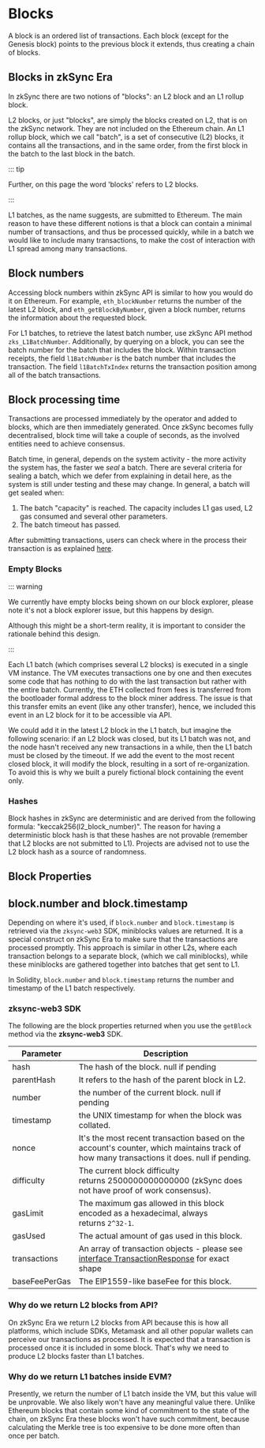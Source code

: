 # Blocks

A block is an ordered list of transactions. Each block (except for the Genesis block) points to the previous block it extends, thus creating a chain of blocks.

## Blocks in zkSync Era

In zkSync there are two notions of "blocks": an L2 block and an L1 rollup block.

L2 blocks, or just "blocks", are simply the blocks created on L2, that is on the zkSync network. They are not included on the Ethereum chain. An L1 rollup block, which we call "batch", is a set of
consecutive (L2) blocks, it contains all the transactions, and in the same order, from the first block in the batch to the last block in the
batch.

::: tip

Further, on this page the word 'blocks' refers to L2 blocks.

:::

L1 batches, as the name suggests, are submitted to Ethereum. The main reason to have these different notions is that a block can
contain a minimal number of transactions, and thus be processed quickly, while in a batch we would like to include many transactions, to make the cost of interaction with L1 spread among many transactions.

## Block numbers

Accessing block numbers within zkSync API is similar to how you would do it on Ethereum. For example, `eth_blockNumber` returns the number
of the latest L2 block, and `eth_getBlockByNumber`, given a block number, returns the information about the requested block.

For L1 batches, to retrieve the latest batch number, use zkSync API method `zks_L1BatchNumber`.
Additionally, by querying on a block, you can see the batch number for the batch that includes the block.
Within transaction receipts, the field `l1BatchNumber` is the batch number that includes the transaction.
The field `l1BatchTxIndex` returns the transaction position among all of the batch transactions.
## Block processing time

Transactions are processed immediately by the operator and added to blocks, which are then immediately generated. Once zkSync becomes
fully decentralised, block time will take a couple of seconds, as the involved entities need to achieve consensus.

Batch time, in general, depends on the system activity - the more activity the system has, the faster we <em>seal</em> a batch.
There are several criteria for sealing a batch, which we defer from explaining in detail here, as the system is still under testing and
these may change.
In general, a batch will get sealed when:

1. The batch "capacity" is reached. The capacity includes L1 gas used, L2 gas consumed and several other parameters.
2. The batch timeout has passed.

After submitting transactions, users can check where in the process their transaction is as explained [here](../../fundamentals/zkSync.md#zksync-overview).

### Empty Blocks

::: warning

We currently have empty blocks being shown on our block explorer, please note it's not a block explorer issue, but this happens by design.

Although this might be a short-term reality, it is important to consider the rationale behind this design.

:::

Each L1 batch (which comprises several L2 blocks) is executed in a single VM instance. The VM executes transactions one by one and then executes some code that has nothing to do with the last transaction but rather with the entire batch. Currently, the ETH collected from fees is transferred from the bootloader formal address to the block miner address. The issue is that this transfer emits an event (like any other transfer), hence, we included this event in an L2 block for it to be accessible via API.

We could add it in the latest L2 block in the L1 batch, but imagine the following scenario: if an L2 block was closed, but its L1 batch was not, and the node hasn't received any new transactions in a while, then the L1 batch must be closed by the timeout. If we add the event to the most recent closed block, it will modify the block, resulting in a sort of re-organization. 
To avoid this is why we built a purely fictional block containing the event only.

### Hashes

Block hashes in zkSync are deterministic and are derived from the following formula: "keccak256(l2_block_number)".
The reason for having a deterministic block hash is that these hashes are not provable (remember that L2 blocks are not submitted to L1).
Projects are advised not to use the L2 block hash as a source of randomness.

## Block Properties

## block.number and block.timestamp

Depending on where it's used, if `block.number` and `block.timestamp` is retrieved via the `zksync-web3` SDK, miniblocks values are returned. It is a special construct on zkSync Era to make sure that the transactions are processed promptly. This approach is similar in other L2s, where each transaction belongs to a separate block, (which we call miniblocks), while these miniblocks are gathered together into batches that get sent to L1.

In Solidity, `block.number` and `block.timestamp` returns the number and timestamp of the L1 batch respectively.

### zksync-web3 SDK

The following are the block properties returned when you use the `getBlock` method via the **zksync-web3** SDK.

| Parameter     | Description                                                                                                             |
| ------------- | ------------------------------------------------------------------------------------------------------------------------|
| hash          | The hash of the block. null if pending                                                                                                 |
| parentHash    | It refers to the hash of the parent block in L2.                                                                        |
| number        | the number of the current block. null if pending                                                                                         |
| timestamp     | the UNIX timestamp for when the block was collated.                                                           |
| nonce         | It's the most recent transaction based on the account's counter, which maintains track of how many transactions it does. null if pending. |
| difficulty    | The current block difficulty returns 2500000000000000 (zkSync does not have proof of work consensus).                   |
| gasLimit      | The maximum gas allowed in this block encoded as a hexadecimal, always returns `2^32-1`.                                                                |
| gasUsed       | The actual amount of gas used in this block.                                                                            |
| transactions  | An array of transaction objects - please see [interface TransactionResponse](../types.md) for exact shape                                                                     |
| baseFeePerGas | The EIP1559-like baseFee for this block.                                                                                |

### Why do we return L2 blocks from API?

On zkSync Era we return L2 blocks from API because this is how all platforms, which include SDKs, Metamask and all other popular wallets can perceive our transactions as processed. It is expected that a transaction is processed once it is included in some block. That's why we need to produce L2 blocks faster than L1 batches.

### Why do we return L1 batches inside EVM?

Presently, we return the number of L1 batch inside the VM, but this value will be unprovable. We also likely won't have any meaningful value there. Unlike Ethereum blocks that contain some kind of commitment to the state of the chain, on zkSync Era these blocks won't have such commitment, because calculating the Merkle tree is too expensive to be done more often than once per batch.